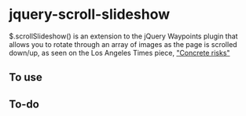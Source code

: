 jquery-scroll-slideshow
=======================

$.scrollSlideshow() is an extension to the jQuery Waypoints plugin that allows you to rotate through an array of images as the page is scrolled down/up, as seen on the Los Angeles Times piece, ["Concrete risks"](http://www.latimes.com/local/la-me-earthquake-concrete-20131013-dto,0,1555748.htmlstory)  

To use
------



To-do
-----

